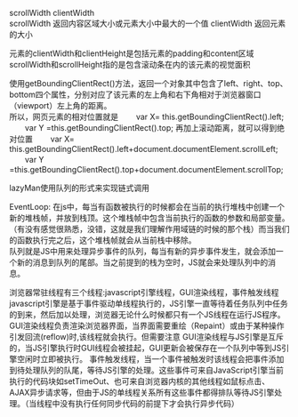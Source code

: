 scrollWidth clientWidth  
scrollWidth 返回内容区域大小或元素大小中最大的一个值
clientWidth 返回元素的大小


元素的clientWidth和clientHeight是包括元素的padding和content区域  
scrollWidth和scrollHeight指的是包含滚动条在内的该元素的视觉面积   


使用getBoundingClientRect()方法，返回一个对象其中包含了left、right、top、bottom四个属性，分别对应了该元素的左上角和右下角相对于浏览器窗口（viewport）左上角的距离。   
所以，网页元素的相对位置就是
　　var X= this.getBoundingClientRect().left;
　　var Y =this.getBoundingClientRect().top;
再加上滚动距离，就可以得到绝对位置
　　var X= this.getBoundingClientRect().left+document.documentElement.scrollLeft;
　　var Y =this.getBoundingClientRect().top+document.documentElement.scrollTop;


lazyMan使用队列的形式来实现链式调用  

EventLoop:
在js中，每当有函数被执行的时候都会在当前的执行堆栈中创建一个新的堆栈帧，并放到栈顶。这个堆栈帧中包含当前执行的函数的参数和局部变量。（有没有感觉很熟悉，没错，这就是我们理解作用域链的时候的那个栈）而当我们的函数执行完之后，这个堆栈帧就会从当前栈中移除。  
队列就是JS中用来处理异步事件的队列，每当有新的异步事件发生，就会添加一个新的消息到队列的尾部。当之前提到的栈为空时，JS就会来处理队列中的消息。  

浏览器常驻线程有三个线程:javascript引擎线程，GUI渲染线程，事件触发线程
javascript引擎是基于事件驱动单线程执行的，JS引擎一直等待着任务队列中任务的到来，然后加以处理，浏览器无论什么时候都只有一个JS线程在运行JS程序。
GUI渲染线程负责渲染浏览器界面，当界面需要重绘（Repaint）或由于某种操作引发回流(reflow)时,该线程就会执行。但需要注意 GUI渲染线程与JS引擎是互斥的，当JS引擎执行时GUI线程会被挂起，GUI更新会被保存在一个队列中等到JS引擎空闲时立即被执行。
事件触发线程，当一个事件被触发时该线程会把事件添加到待处理队列的队尾，等待JS引擎的处理。这些事件可来自JavaScript引擎当前执行的代码块如setTimeOut、也可来自浏览器内核的其他线程如鼠标点击、AJAX异步请求等，但由于JS的单线程关系所有这些事件都得排队等待JS引擎处理。（当线程中没有执行任何同步代码的前提下才会执行异步代码）
